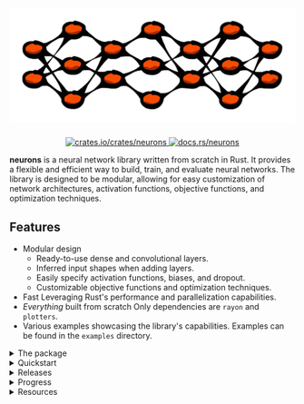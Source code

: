 <h1 align="center">
  <img src="https://raw.githubusercontent.com/hallvardnmbu/neurons/main/documentation/neurons-long.svg", alt="neurons">
  <br>
</h1>

<div align="center">
  <a href="https://crates.io/crates/neurons">
    <img src="https://img.shields.io/crates/v/neurons" alt="crates.io/crates/neurons"/>
  </a>
  <a href="https://docs.rs/neurons">
    <img src="https://docs.rs/neurons/badge.svg" alt="docs.rs/neurons"/>
  </a>
</div>

<b>neurons</b> is a neural network library written from scratch in Rust. It provides a flexible and efficient way to build, train, and evaluate neural networks. The library is designed to be modular, allowing for easy customization of network architectures, activation functions, objective functions, and optimization techniques.

## Features

- Modular design
  - Ready-to-use dense and convolutional layers.
  - Inferred input shapes when adding layers.
  - Easily specify activation functions, biases, and dropout.
  - Customizable objective functions and optimization techniques.
- Fast
  Leveraging Rust's performance and parallelization capabilities.
- <i>Everything</i> built from scratch
  Only dependencies are `rayon` and `plotters`.
- Various examples showcasing the library's capabilities.
  Examples can be found in the `examples` directory.

<details>
  <summary>The package</summary>

  The package is divided into separate modules, each containing different parts of the library, everything being connected through the `network` module.

  ### Core

  - `tensor`
    Describes the custom tensor struct and its operations.
    A tensor is here divided into four different types:
    - `Single`: One-dimensional data (`Vec<_>`).
    - `Double`: Two-dimensional data (`Vec<Vec<_>>`).
    - `Triple`: Three-dimensional data (`Vec<Vec<Vec<_>>>`).
    - `Quadruple`: Four-dimensional data (`Vec<Vec<Vec<Vec<_>>>>`).
    Each shape following the same pattern of operations, but with increasing dimensions.
    Thus, every tensor contains information about its shape and data.
    The reason for wrapping the data in this way is to easily allow for dynamic shapes and types in the network.
  - `random`
    Functionality for random number generation.

  ### Layers

  - `dense`
    Describes the dense layer and its operations.
  - `convolution`
    Describes the convolutional layer and its operations.
    If the input is a tensor of shape `Single`, the layer will automatically reshape it into a `Triple` tensor.
  - `maxpool`
    Describes the maxpool layer and its operations.
    If the input is a tensor of shape `Single`, the layer will automatically reshape it into a `Triple` tensor.

  ### Functions

  - `activation`
    Contains all the possible activation functions to be used.
  - `objective`
    Contains all the possible objective functions to be used.
  - `optimizer`
    Contains all the possible optimization techniques to be used.
</details>

<details>
  <summary>Quickstart</summary>

  ```rust
  use neurons::{activation, network, objective, optimizer, tensor};

  fn main() {

      // New feedforward network with input shape (1, 28, 28)
      let mut network = network::Network::new(tensor::Shape::Triple(1, 28, 28));

      // Convolution(filters, kernel, stride, padding, activation, Some(dropout))
      network.convolution(5, (3, 3), (1, 1), (1, 1), activation::Activation::ReLU, None);

      // Maxpool(kernel, stride)
      network.maxpool((2, 2), (2, 2));

      // Dense(outputs, activation, bias, Some(dropout))
      network.dense(100, activation::Activation::ReLU, false, None);

      // Dense(outputs, activation, bias, Some(dropout))
      network.dense(10, activation::Activation::Softmax, false, None);

      network.set_optimizer(
          optimizer::Optimizer::AdamW(
              optimizer::AdamW {
                  learning_rate: 0.001,
                  beta1: 0.9,
                  beta2: 0.999,
                  epsilon: 1e-8,
                  decay: 0.01,

                  // To be filled by the network:
                  momentum: vec![],
                  velocity: vec![],
              }
          )
      );
      network.set_objective(
          objective::Objective::MSE,    // Objective function
          Some((-1f32, 1f32))           // Gradient clipping
      );

      println!("{}", network);          // Display the network

      let (x, y) = {  };                // Add your data here
      let validation = Some((0.2, 5));  // 20% val. & early stopping if val. loss increases 5 times
      let batch = 32;                   // Minibatch size
      let epochs = 100;                 // Number of epochs
      let print = Some(10);             // Print every 10th epoch
      let (train_loss, val_loss) = network.learn(x, y, validation, batch, epochs, print);
  }
  ```
</details>

<details>
  <summary>Releases</summary>

  ## 2.0.2 (Improved compatability of differing layers)

  Layers now automatically reshape input tensors to the correct shape.
  I.e., your network could be conv->dense->conv etc.
  Earlier versions only allowed conv/maxpool->dense connections.

  Note: While this is now possible, some testing proved this to be sub-optimal in terms of performance.

  ## 2.0.1 (Optimized optimizer step)

  Combines operations to single-loop instead of repeadedly iterating over the `tensor::Tensor`'s.

  ### Benchmarking examples/example_benchmark.rs (mnist version)

  ```raw
  v2.0.1: 16.504570304s (1.05x speedup)
  v2.0.0: 17.268632412s
  ```

  ## 2.0.0 (Fix batched weight updates)

  * Weight updates are now batched correctly.
    - See `network::Network::learn` for details.

  ### Benchmarking examples/example_benchmark.rs (mnist version)

  ```raw
  batched (128): 17.268632412s (4.82x speedup)
  unbatched (1): 83.347593292s
  ```

  ## 1.1.0 (Improved optimizer step)

  * Optimizer step more intuitive and easy to read.
  * Using `tensor::Tensor` instead of manually handing vectors.

  ## 1.0.0 (Fully working integrated network)

  * Network of Convolutional and Dense layers works.

  ## 0.3.0 (Batched training; parallelization)

  * Batched training (`network::Network::learn`)
  * Parallelization of batches (`rayon`)

  ### Benchmarking examples/example_benchmark.rs (iris version)

  ```raw
  v0.3.0: 0.318811179s (6.95x speedup)
  v0.2.2: 2.218362758s
  ```

  ## 0.2.2 (Convolution)

  * Convolutional layer
  * Improved documentation

  ## 0.2.0 (Feedback)

  * Feedback connections

  ## 0.1.5

  * Improved documentation

  ## 0.1.1

  * Custom tensor struct
  * Unit tests

  ## 0.1.0 (Dense)

  * Dense feedforward network
  * Activation functions
  * Objective functions
  * Optimization techniques

</details>

<details>
  <summary>Progress</summary>

  ## Layer types
    - [x] Dense
    - [x] Convolutional
      - [x] Forward pass
        - [x] Padding
        - [x] Stride
        - [ ] Dilation
      - [x] Backward pass
        - [x] Padding
        - [x] Stride
        - [ ] Dilation
      - [x] Max pooling

  ## Activation functions
    - [x] Linear
    - [x] Sigmoid
    - [x] Tanh
    - [x] ReLU
    - [x] LeakyReLU
    - [x] Softmax

  ## Objective functions
    - [x] AE
    - [x] MAE
    - [x] MSE
    - [x] RMSE
    - [x] CrossEntropy
    - [x] BinaryCrossEntropy
    - [x] KLDivergence

  ## Optimization techniques
    - [x] SGD
    - [x] SGDM
    - [x] Adam
    - [x] AdamW
    - [x] RMSprop
    - [x] Minibatch

  ## Architecture
    - [x] Feedforward (dubbed `Network`)
    - [ ] Recurrent
    - [ ] Skip connections
    - [ ] Feedback connections
      - [x] Dense to Dense
      - [ ] Dense to Convolutional
      - [ ] Convolutional to Dense
      - [ ] Convolutional to Convolutional

  ### Feedback
    - [ ] Selectable gradient accumulation
    - [ ] Selectable __loops__ integration wrt. updating weights
    - [ ] Improved feedback logic wrt. output/input-shapes

  ## Regularization
    - [x] Dropout
    - [x] Early stopping
    - [ ] Batch normalization

  ## Parallelization
    - [x] Parallelization of batches
    - [ ] Other parallelization?
      - NOTE: Slowdown when parallelizing _everything_ (commit: 1f94cea56630a46d40755af5da20714bc0357146).

  ## Testing
    - [x] Unit tests
      - [x] Thorough testing of activation functions
      - [x] Thorough testing of objective functions
      - [x] Thorough testing of optimization techniques
      - [ ] Thorough testing of feedback scaling (wrt. gradients)
    - [x] Integration tests
      - [x] Network forward pass
      - [x] Network backward pass
      - [x] Network training (i.e., weight updates)

  ## Examples
    - [x] XOR
    - [x] Iris
      - [x] MLP
      - [ ] MLP + Feedback
    - [ ] Linear regression
      - [ ] MLP
      - [ ] MLP + Feedback
    - [ ] Classification TBA.
      - [ ] MLP
      - [ ] MLP + Feedback
    - [ ] MNIST
      - [ ] MLP
      - [ ] MLP + Feedback
      - [x] CNN
      - [ ] CNN + Feedback
    - [ ] CIFAR-10
      - [ ] CNN
      - [ ] CNN + Feedback

  ## Other
    - [x] Documentation
    - [x] Custom random weight initialization
    - [x] Custom tensor type
    - [x] Plotting
    - [x] Data from file
      - [ ] General data loading functionality
    - [x] Custom icon/image for documentation
    - [x] Custom stylesheet for documentation
    - [x] Add number of parameters when displaying `Network`
    - [ ] Network type specification (e.g. f32, f64)
    - [ ] Serialisation (saving and loading)
      - [ ] Single layer weights
      - [ ] Entire network weights
      - [ ] Custom (binary) file format, with header explaining contents
    - [ ] Logging

</details>

<details>
  <summary>Resources</summary>

  ## Sources

  * [backpropagation](https://towardsdatascience.com/backpropagation-from-scratch-how-neural-networks-really-work-36ee4af202bf)
  * [softmax](https://e2eml.school/softmax)
  * [momentum](https://pytorch.org/docs/stable/generated/torch.optim.SGD.html)
  * [Adam](https://pytorch.org/docs/stable/generated/torch.optim.Adam.html)
  * [AdamW](https://pytorch.org/docs/stable/generated/torch.optim.AdamW.html)
  * [RMSprop](https://pytorch.org/docs/stable/generated/torch.optim.RMSprop.html)
  * [convolution 1](https://deeplearning.cs.cmu.edu/F21/document/recitation/Recitation5/CNN_Backprop_Recitation_5_F21.pdf)
  * [convolution 2](https://www.jefkine.com/general/2016/09/05/backpropagation-in-convolutional-neural-networks/)
  * [convolution 3](https://sites.cc.gatech.edu/classes/AY2021/cs7643_spring/assets/L11_CNNs.pdf)

  ### Tools used

  * [GitHub Copilot](https://github.com/features/copilot)
  * [ChatGPT](https://chatgpt.com)
  * [Mistral](https://chat.mistral.ai/chat)
  * [Claude](https://claude.ai)

  ## Inspiration

  * [candle](https://github.com/huggingface/candle/tree/main)
  * [rust-simple-nn](https://github.com/danhper/rust-simple-nn/tree/master)

</details>
